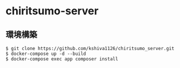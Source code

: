 # chiritsumo-server

## 環境構築

```
$ git clone https://github.com/kshiva1126/chiritsumo_server.git
$ docker-compose up -d --build
$ docker-compose exec app composer install
```